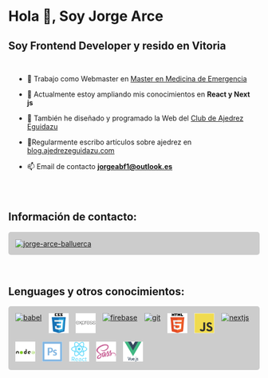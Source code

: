 <h1>Hola 👋, Soy Jorge Arce</h1>
<h2>Soy Frontend Developer y resido en Vitoria</h3>
<div style="background-color:#; padding:1em;border-radius:5px">

- 🔭 Trabajo como Webmaster en [Master en Medicina de Emergencia](https://www.masteremergencias.com)

- 🌱 Actualmente estoy ampliando mis conocimientos en **React y Next js**

- 👯 También he diseñado y programado la Web del [Club de Ajedrez Eguidazu](https://www.ajedrezeguidazu.com)

<!---- 👨‍💻 Todos mis proyectos están disponibles en [jorgearce.dev](https://jorgearce.dev)
--->

- 📝Regularmente escribo artículos sobre ajedrez en [blog.ajedrezeguidazu.com](https://www.ajedrezeguidazu.com/blog)

- 📫 Email de contacto **jorgeabf1@outlook.es**
</div>


<br>
<h2 align="left">Información de contacto:</h2>
<p  style="display:flex; gap:1em;background-color:#ccc; padding:1em;border-radius:5px">
<a href="https://linkedin.com/in/jorge-arce-balluerca" target="blank"><img align="center" src="https://raw.githubusercontent.com/rahuldkjain/github-profile-readme-generator/master/src/images/icons/Social/linked-in-alt.svg" alt="jorge-arce-balluerca" height="30" width="40" /></a>
</p>

<br>
<h2 align="left">Lenguages y otros conocimientos:</h2>

<div style="display:flex;flex-wrap:wrap; gap:1em;background-color:#ccc; padding:1em;border-radius:5px"> 
      <a href="https://babeljs.io/" target="_blank" rel="noreferrer"> <img src="https://www.vectorlogo.zone/logos/babeljs/babeljs-icon.svg" alt="babel" width="40" height="40"/></a>
      <a href="https://www.w3schools.com/css/" target="_blank" rel="noreferrer"> <img src="https://raw.githubusercontent.com/devicons/devicon/master/icons/css3/css3-original-wordmark.svg" alt="css3" width="40" height="40"/> </a>
      <a href="https://expressjs.com" target="_blank" rel="noreferrer"> <img src="https://raw.githubusercontent.com/devicons/devicon/master/icons/express/express-original-wordmark.svg" alt="express" width="40" height="40"/> </a>
      <a href="https://firebase.google.com/" target="_blank" rel="noreferrer"> <img src="https://www.vectorlogo.zone/logos/firebase/firebase-icon.svg" alt="firebase" width="40" height="40"/> </a>
      <a href="https://git-scm.com/" target="_blank" rel="noreferrer"> <img src="https://www.vectorlogo.zone/logos/git-scm/git-scm-icon.svg" alt="git" width="40" height="40"/> </a> 
      <a href="https://www.w3.org/html/" target="_blank" rel="noreferrer"> <img src="https://raw.githubusercontent.com/devicons/devicon/master/icons/html5/html5-original-wordmark.svg" alt="html5" width="40" height="40"/> </a>
      <a href="https://developer.mozilla.org/en-US/docs/Web/JavaScript" target="_blank" rel="noreferrer"> <img src="https://raw.githubusercontent.com/devicons/devicon/master/icons/javascript/javascript-original.svg" alt="javascript" width="40" height="40"/> </a>
      <a href="https://nextjs.org/" target="_blank" rel="noreferrer"> <img src="https://cdn.worldvectorlogo.com/logos/nextjs-2.svg" alt="nextjs" width="40" height="40"/> </a>
      <a href="https://nodejs.org" target="_blank" rel="noreferrer"> <img src="https://raw.githubusercontent.com/devicons/devicon/master/icons/nodejs/nodejs-original-wordmark.svg" alt="nodejs" width="40" height="40"/> </a>
      <a href="https://www.photoshop.com/en" target="_blank" rel="noreferrer"> <img src="https://raw.githubusercontent.com/devicons/devicon/master/icons/photoshop/photoshop-line.svg" alt="photoshop" width="40" height="40"/> </a>
      <a href="https://reactjs.org/" target="_blank" rel="noreferrer"> <img src="https://raw.githubusercontent.com/devicons/devicon/master/icons/react/react-original-wordmark.svg" alt="react" width="40" height="40"/> </a>
      <a href="https://sass-lang.com" target="_blank" rel="noreferrer"> <img src="https://raw.githubusercontent.com/devicons/devicon/master/icons/sass/sass-original.svg" alt="sass" width="40" height="40"/> </a>
      <a href="https://vuejs.org/" target="_blank" rel="noreferrer"> <img src="https://raw.githubusercontent.com/devicons/devicon/master/icons/vuejs/vuejs-original-wordmark.svg" alt="vuejs" width="40" height="40"/> </a> </div>

<!---
jorgeabf/jorgeabf is a ✨ special ✨ repository because its `README.md` (this file) appears on your GitHub profile.
You can click the Preview link to take a look at your changes.
--->
